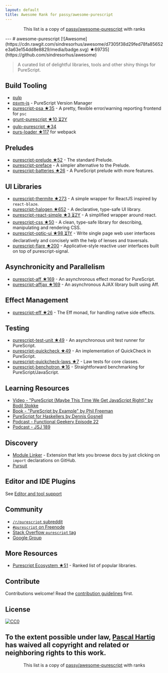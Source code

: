 ```yaml
---
layout: default
title: Awesome Rank for passy/awesome-purescript
---
```


<p align="center">
	This list is a copy of <a href="https://github.com/passy/awesome-purescript">passy/awesome-purescript</a> with ranks
</p>
---
# awesome-purescript [![Awesome](https://cdn.rawgit.com/sindresorhus/awesome/d7305f38d29fed78fa85652e3a63e154dd8e8829/media/badge.svg) ★69735](https://github.com/sindresorhus/awesome)

> A curated list of delightful libraries, tools and other shiny things for PureScript.

## Build Tooling

- [pulp](https://github.com/bodil/pulp)
- [psvm-js](https://github.com/ThomasCrvsr/psvm-js) - PureScript Version Manager
- [purescript-psa ★35](https://github.com/natefaubion/purescript-psa) - A pretty, flexible error/warning reporting frontend for `psc`
- [grunt-purescript ★10 ⏳2Y](https://github.com/purescript-contrib/grunt-purescript)
- [gulp-purescript ★34](https://github.com/purescript-contrib/gulp-purescript)
- [purs-loader ★117](https://github.com/ethul/purs-loader) for webpack

## Preludes

- [purescript-prelude ★52](https://github.com/purescript/purescript-prelude) - The standard Prelude.
- [purescript-preface](https://github.com/paf31/purescript-preface) - A simpler alternative to the Prelude.
- [purescript-batteries ★26](https://github.com/tfausak/purescript-batteries) - A PureScript prelude with more features.

## UI Libraries

- [purescript-thermite ★273](https://github.com/paf31/purescript-thermite) - A simple wrapper for ReactJS inspired by `react-blaze`.
- [purescript-halogen ★652](https://github.com/slamdata/purescript-halogen) - A declarative, type-safe UI library.
- [purescript-react-simple ★3 ⏳2Y](https://github.com/joneshf/purescript-react-simple) - A simplified wrapper around react.
- [purescript-css ★50](https://github.com/slamdata/purescript-css) - A clean, type-safe library for describing, manipulating and rendering CSS.
- [purescript-optic-ui ★98 ⏳1Y](https://github.com/zrho/purescript-optic-ui) - Write single page web user interfaces declaratively and concisely with the help of lenses and traversals.
- [purescript-flare ★200](https://github.com/sharkdp/purescript-flare) - Applicative-style reactive user interfaces built on top of purescript-signal.

## Asynchronicity and Parallelism

- [purescript-aff ★169](https://github.com/slamdata/purescript-aff) - An asynchronous effect monad for PureScript.
- [purescript-affjax ★169](https://github.com/slamdata/purescript-aff) - An asynchronous AJAX library built using Aff.

## Effect Management

- [purescript-eff ★26](https://github.com/purescript/purescript-eff) - The Eff monad, for handling native side effects.

## Testing

- [purescript-test-unit ★49](https://github.com/bodil/purescript-test-unit) - An asynchronous unit test runner for PureScript.
- [purescript-quickcheck ★49](https://github.com/purescript/purescript-quickcheck) - An implementation of QuickCheck in PureScript.
- [purescript-quickcheck-laws ★7](https://github.com/garyb/purescript-quickcheck-laws) - Law tests for core classes.
- [purescript-benchotron ★16](https://github.com/hdgarrood/purescript-benchotron) - Straightforward benchmarking for PureScript/JavaScript.

## Learning Resources

- [Video - "PureScript (Maybe This Time We Get JavaScript Right)" by Bodil Stokke](https://www.youtube.com/watch?v=yIlDBPiMb0o)
- [Book - "PureScript by Example" by Phil Freeman](https://leanpub.com/purescript/read)
- [PureScript for Haskellers by Dennis Gosnell](http://www.arow.info/blog/posts/2015-12-17-purescript-intro.html)
- [Podcast - Functional Geekery Episode 22](https://www.functionalgeekery.com/episode-22-lambdaconf-2015-part-1/)
- [Podcast - JSJ 189](https://devchat.tv/js-jabber/189-jsj-purescript-with-john-a-de-goes-and-phil-freeman)

## Discovery

- [Module Linker](https://fiatjaf.alhur.es/module-linker/#/purescript) - Extension that lets you browse docs by just clicking on `import` declarations on GitHub.
- [Pursuit](https://pursuit.purescript.org/)

## Editor and IDE Plugins

See [Editor and tool support](https://github.com/purescript/purescript/wiki/Editor-and-tool-support)

## Community

- [`/r/purescript` subreddit](http://www.reddit.com/r/purescript)
- [`#purescript` on Freenode](http://webchat.freenode.net/?channels=purescript)
- [Stack Overflow `purescript` tag](http://stackoverflow.com/questions/tagged/purescript)
- [Google Group](https://groups.google.com/forum/#!forum/purescript)

## More Resources

- [Purescript Ecosystem ★51](https://github.com/xgrommx/purescript-ecosystem) - Ranked list of popular libraries.

## Contribute

Contributions welcome! Read the [contribution guidelines](https://github.com/passy/awesome-purescript/blob/master/contributing.md) first.


## License

[![CC0](http://i.creativecommons.org/p/zero/1.0/88x31.png)](http://creativecommons.org/publicdomain/zero/1.0/)

To the extent possible under law, [Pascal Hartig](https://passy.me/) has waived all copyright and related or neighboring rights to this work.
---
<p align="center">
	This list is a copy of <a href="https://github.com/passy/awesome-purescript">passy/awesome-purescript</a> with ranks
</p>
